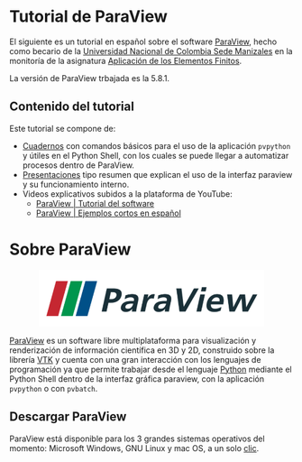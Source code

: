 # Tutorial de ParaView

El siguiente es un tutorial en español sobre el software [ParaView](https://www.paraview.org/), hecho como becario de la [Universidad Nacional de Colombia Sede Manizales](https://www.manizales.unal.edu.co/) en la monitoría de la asignatura [Aplicación de los Elementos Finitos](https://github.com/diegoandresalvarez/elementosfinitos). 

La versión de ParaView trbajada es la 5.8.1.

## Contenido del tutorial

Este tutorial se compone de:

- [Cuadernos](Cuadernos/cuadernos.MD) con comandos básicos para el uso de la aplicación ```pvpython``` y útiles en el Python Shell, con los cuales se puede llegar a automatizar procesos dentro de ParaView.
- [Presentaciones](Presentaciones/presentaciones.MD) tipo resumen que explican el uso de la interfaz paraview y su funcionamiento interno.
- Videos explicativos subidos a la plataforma de YouTube:
    - [ParaView | Tutorial del software](https://www.youtube.com/playlist?list=PLFB8R5rtkrDoJWhLYrmrPbKHzdbmpts3c)
    - [ParaView | Ejemplos cortos en español](https://www.youtube.com/playlist?list=PLFB8R5rtkrDqluqmM86Py9xJSOXWsRhOY)

# Sobre ParaView

<p align="center">
 <img width="400" height="100" src="figs/ParaView_logo.png">
</p>

[ParaView](https://www.paraview.org/) es un software libre multiplataforma para visualización y renderización de información científica en 3D y 2D, construido sobre la librería [VTK](https://vtk.org/about/) y cuenta con una gran interacción con los lenguajes de programación ya que permite trabajar desde el lenguaje [Python](https://www.python.org/) mediante el Python Shell dentro de la interfaz gráfica paraview, con la aplicación ```pvpython``` o con ```pvbatch```.

## Descargar ParaView

ParaView está disponible para los 3 grandes sistemas operativos del momento: Microsoft Windows, GNU Linux y mac OS, a un solo [clic](https://www.paraview.org/download/).
